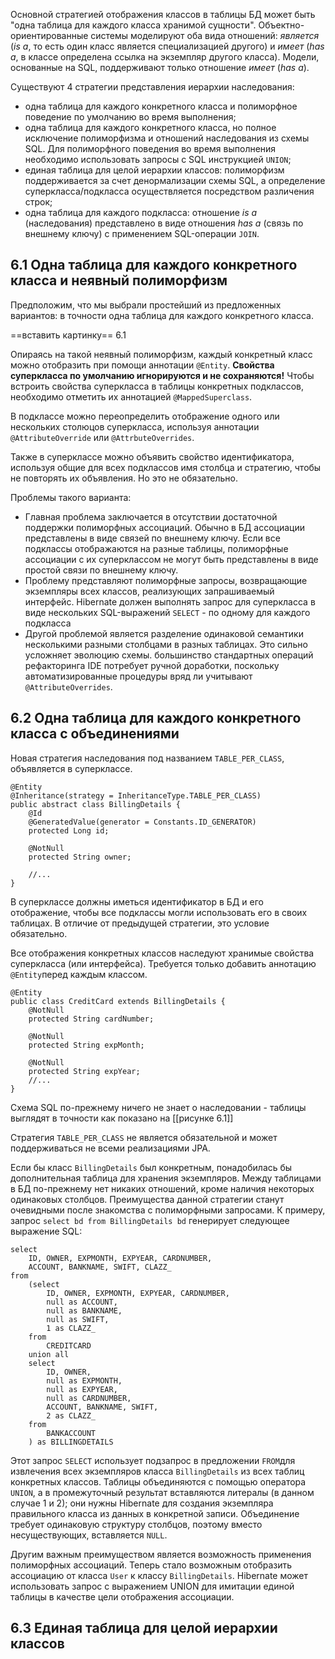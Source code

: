 Основной стратегией отображения классов в таблицы БД может быть "одна таблица для каждого класса хранимой сущности". 
Объектно-ориентированные системы моделируют оба вида отношений: *является* (*is a*, то есть один класс является специализацией другого) и *имеет* (*has a*, в классе определена ссылка на экземпляр другого класса). Модели, основанные на SQL, поддерживают только отношение *имеет* (*has a*).

Существуют 4 стратегии представления иерархии наследования:
- одна таблица для каждого конкретного класса и полиморфное поведение по умолчанию во время выполнения;
- одна таблица для каждого конкретного класса, но полное исключение полиморфизма и отношений наследования из схемы SQL. Для полиморфного поведения во время выполнения необходимо использовать запросы с SQL инструкцией `UNION`;
- единая таблица для целой иерархии классов: полиморфизм поддерживается за счет денормализации схемы SQL, а определение суперкласса/подкласса осуществляется посредством различения строк;
- одна таблица для каждого подкласса: отношение *is a* (наследования) представлено в виде отношения *has a* (связь по внешнему ключу) с применением SQL-операции `JOIN`.

## 6.1 Одна таблица для каждого конкретного класса и неявный полиморфизм

Предположим, что мы выбрали простейший из предложенных вариантов: в точности одна таблица для каждого конкретного класса.

==вставить картинку== 6.1

Опираясь на такой неявный полиморфизм, каждый конкретный класс можно отобразить при помощи аннотации `@Entity`. **Свойства суперкласса по умолчанию игнорируются и не сохраняются!** Чтобы встроить свойства суперкласса в таблицы конкретных подклассов, необходимо отметить их аннотацией `@MappedSuperclass`.

В подклассе можно переопределить отображение одного или нескольких столюцов суперкласса, используя аннотации `@AttributeOverride` или `@AttrbuteOverrides`.

Также в суперклассе можно объявить свойство идентификатора, используя общие для всех подклассов имя столбца и стратегию, чтобы не повторять их объявления. Но это не обязательно.

Проблемы такого варианта:
- Главная проблема заключается в отсутствии достаточной поддержки полиморфных ассоциаций. Обычно в БД ассоциации представлены в виде связей по внешнему ключу. Если все подклассы отображаются на разные таблицы, полиморфные ассоциации с их суперклассом не могут быть представлены в виде простой связи по внешнему ключу.
- Проблему представляют полиморфные запросы, возвращающие экземпляры всех классов, реализующих запрашиваемый интерфейс. Hibernate должен выполнять запрос для суперкласса в виде нескольких SQL-выражений `SELECT` - по одному для каждого подкласса
- Другой проблемой является разделение одинаковой семантики несколькими разными столбцами в разных таблицах. Это сильно усложняет эволюцию схемы. большинство стандартных операций рефакторинга IDE потребует ручной доработки, поскольку автоматизированные процедуры вряд ли учитывают `@AttributeOverrides`.

## 6.2 Одна таблица для каждого конкретного класса с объединениями

Новая стратегия наследования под названием `TABLE_PER_CLASS`, объявляется в суперклассе.
```
@Entity
@Inheritance(strategy = InheritanceType.TABLE_PER_CLASS)
public abstract class BillingDetails {
	@Id
	@GeneratedValue(generator = Constants.ID_GENERATOR)
	protected Long id;
	
	@NotNull
	protected String owner;
	
	//...
}
```
В суперклассе должны иметься идентификатор в БД и его отображение, чтобы все подклассы могли использовать его в своих таблицах. В отличие от предыдущей стратегии, это условие обязательно. 

Все отображения конкретных классов наследуют хранимые свойства суперкласса (или интерфейса). Требуется только добавить аннотацию `@Entity`перед каждым классом.

```
@Entity
public class CreditCard extends BillingDetails {
	@NotNull
	protected String cardNumber;
	
	@NotNull
	protected String expMonth;
	
	@NotNull
	protected String expYear;
	//...
}
```

Схема SQL по-прежнему ничего не знает о наследовании - таблицы выглядят в точности как показано на [[рисунке 6.1]]

Стратегия `TABLE_PER_CLASS` не является обязательной и может поддерживаться не всеми реализациями JPA.

Если бы класс `BillingDetails` был конкретным, понадобилась бы дополнительная таблица для хранения экземпляров. Между таблицами в БД по-прежнему нет никаких отношений, кроме наличия некоторых одинаковых столбцов.
Преимущества данной стратегии станут очевидными после знакомства с полиморфными запросами. К примеру, запрос `select bd from BillingDetails bd` генерирует следующее выражение SQL:
```
select 
	ID, OWNER, EXPMONTH, EXPYEAR, CARDNUMBER, 
	ACCOUNT, BANKNAME, SWIFT, CLAZZ_
from 
	(select
		ID, OWNER, EXPMONTH, EXPYEAR, CARDNUMBER,
		null as ACCOUNT,
		null as BANKNAME,
		null as SWIFT,
		1 as CLAZZ_
	from
		CREDITCARD
	union all
	select
		ID, OWNER, 
		null as EXPMONTH, 
		null as EXPYEAR, 
		null as CARDNUMBER,
		ACCOUNT, BANKNAME, SWIFT,
		2 as CLAZZ_
	from
		BANKACCOUNT
	) as BILLINGDETAILS
```

Этот запрос `SELECT` использует подзапрос в предложении `FROM`для извлечения всех экземпляров класса `BillingDetails` из всех таблиц конкретных классов. Таблицы объединяются с помощью оператора `UNION`, а в промежуточный результат вставляются литералы (в данном случае 1 и 2); они нужны Hibernate для создания экземпляра правильного класса из данных в конкретной записи.
Объединение требует одинаковую структуру столбцов, поэтому вместо несуществующих, вставляется `NULL`.

Другим важным преимуществом является возможность применения полиморфных ассоциаций. Теперь стало возможным отобразить ассоциацию от класса `User` к классу `BillingDetails`. 
Hibernate может использовать запрос с выражением UNION для имитации единой таблицы в качестве цели отображения ассоциации.

## 6.3 Единая таблица для целой иерархии классов

